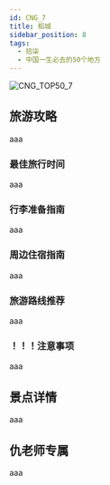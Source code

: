```yaml
---
id: CNG_7
title: 稻城
sidebar_position: 8
tags:
  - 拾柒
  - 中国一生必去的50个地方
---
```

![CNG_TOP50_7](/img/love/CNG_TOP50/7.png)

## 旅游攻略

aaa

### 最佳旅行时间

aaa

### 行李准备指南

aaa

### 周边住宿指南

aaa

### 旅游路线推荐

aaa

### ！！！注意事项

aaa

## 景点详情

aaa

## 仇老师专属

aaa
